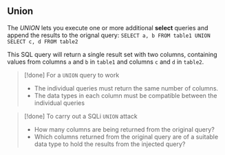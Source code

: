 ## Union
The *UNION* lets you execute one or more additional **select** queries and append the results to the orignal query:
	`SELECT a, b FROM table1 UNION SELECT c, d FROM table2`

This SQL query will return a single result set with two columns, containing values from columns `a` and `b` in `table1` and columns `c` and `d` in `table2`. 

>[!done] For a `UNION` query to work
> - The individual queries must return the same number of columns.
> - The data types in each column must be compatible between the individual queries

>[!done] To carry out a SQLi `UNION` attack
>- How many columns are being returned from the original query?
>- Which columns returned from the original query are of a suitable data type to hold the results from the injected query?

